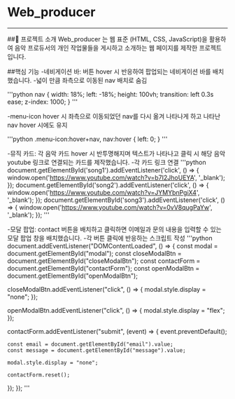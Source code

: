 # Web_producer

---

##📝 프로젝트 소개
Web_producer 는 웹 표준 (HTML, CSS, JavaScript)을 활용하여 음악 프로듀서의 개인 작업물들을 게시하고 소개하는 웹 페이지를 제작한 프로젝트 입니다.

##핵심 기능
-네비게이션 바: 버튼 hover 시 반응하여 팝업되는 네비게이션 바를 배치했습니다.
  -넓이 만큼 좌측으로 이동된 nav 배치로 숨김

'''python
nav {
  width: 18%;
  left: -18%;
  height: 100vh;
  transition: left 0.3s ease;
  z-index: 1000;
}
'''

  -menu-icon hover 시 좌측으로 이동되었던 nav를 다시 옮겨 나타나게 하고 나타난 nav hover 시에도 유지

'''python
.menu-icon:hover+nav,
nav:hover {
  left: 0;
}
'''

-뮤직 카드: 각 음악 카드 hover 시 반투명해지며 텍스트가 나타나고 클릭 시 해당 음악 youtube 링크로 연결되는 카드를 제작했습니다.
  -각 카드 링크 연결
  '''python
  document.getElementById('song1').addEventListener('click', () => {
  window.open('https://www.youtube.com/watch?v=b7I2JhoUEYA', '_blank');
});
document.getElementById('song2').addEventListener('click', () => {
  window.open('https://www.youtube.com/watch?v=JYMYbnPgiX4', '_blank');
});
document.getElementById('song3').addEventListener('click', () => {
  window.open('https://www.youtube.com/watch?v=0vV8qugPaYw', '_blank');
});
'''

-모달 팝업: contact 버튼을 배치하고 클릭하면 이메일과 문의 내용을 입력할 수 있는 모달 팝업 창을 배치했습니다.
  -각 버튼 클릭에 반응하는 스크립트 작성
  '''python
  document.addEventListener("DOMContentLoaded", () => {
  const modal = document.getElementById("modal");
  const closeModalBtn = document.getElementById("closeModalBtn");
  const contactForm = document.getElementById("contactForm");
  const openModalBtn = document.getElementById("openModalBtn");

  closeModalBtn.addEventListener("click", () => {
    modal.style.display = "none";
  });

  openModalBtn.addEventListener("click", () => {
    modal.style.display = "flex";
  });

  contactForm.addEventListener("submit", (event) => {
    event.preventDefault();

    const email = document.getElementById("email").value;
    const message = document.getElementById("message").value;

    modal.style.display = "none";

    contactForm.reset();
  });
});
'''
